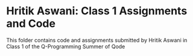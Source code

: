 # Hritik Aswani: Class 1 Assignments and Code
This folder contains code and assignments submitted by Hritik Aswani in Class 1 of the Q-Programming Summer of Qode